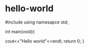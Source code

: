 # hello-world
#include <iostream>
using namesapce std;

int main(void){

  cout<<"Hello world"<<endl;
  return 0;
}
